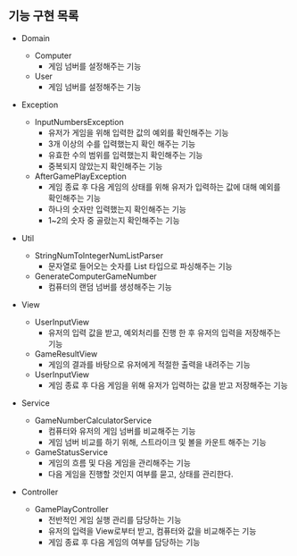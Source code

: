 ## 기능 구현 목록

- Domain
    - Computer
        - 게임 넘버를 설정해주는 기능
    - User
        - 게임 넘버를 설정해주는 기능

- Exception
    - InputNumbersException
        - 유저가 게임을 위해 입력한 값의 예외를 확인해주는 기능
        - 3개 이상의 수를 입력했는지 확인 해주는 기능
        - 유효한 수의 범위를 입력했는지 확인해주는 기능
        - 중복되지 않았는지 확인해주는 기능
    - AfterGamePlayException
        - 게임 종료 후 다음 게임의 상태를 위해 유저가 입력하는 값에 대해 예외를 확인해주는 기능
        - 하나의 숫자만 입력했는지 확인해주는 기능
        - 1~2의 숫자 중 골랐는지 확인해주는 기능

- Util
    - StringNumToIntegerNumListParser
        - 문자열로 들어오는 숫자를 List<Integer> 타입으로 파싱해주는 기능
    - GenerateComputerGameNumber
      - 컴퓨터의 랜덤 넘버를 생성해주는 기능

- View
    - UserInputView
        - 유저의 입력 값을 받고, 예외처리를 진행 한 후 유저의 입력을 저장해주는 기능
    - GameResultView
        - 게임의 결과를 바탕으로 유저에게 적절한 출력을 내려주는 기능
    - UserInputView
        - 게임 종료 후 다음 게임을 위해 유저가 입력하는 값을 받고 저장해주는 기능

- Service
    - GameNumberCalculatorService
        - 컴퓨터와 유저의 게임 넘버를 비교해주는 기능
        - 게임 넘버 비교를 하기 위해, 스트라이크 및 볼을 카운트 해주는 기능
    - GameStatusService
        - 게임의 흐름 및 다음 게임을 관리해주는 기능
        - 다음 게임을 진행할 것인지 여부를 묻고, 상태를 관리한다.

- Controller
    - GamePlayController
        - 전반적인 게임 실행 관리를 담당하는 기능
        - 유저의 입력을 View로부터 받고, 컴퓨터와 값을 비교해주는 기능
        - 게임 종료 후 다음 게임의 여부를 담당하는 기능